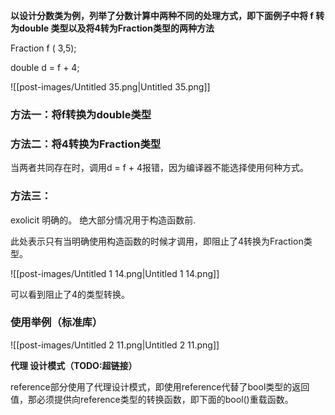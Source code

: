 **以设计分数类为例，列举了分数计算中两种不同的处理方式，即下面例子中将 f 转为double 类型以及将4转为Fraction类型的两种方法**

Fraction f ( 3,5);

double d = f + 4;

![[post-images/Untitled 35.png|Untitled 35.png]]

### 方法一：将f转换为double类型

### 方法二：将4转换为Fraction类型

当两者共同存在时，调用d = f + 4报错，因为编译器不能选择使用何种方式。

### 方法三：

exolicit 明确的。 绝大部分情况用于构造函数前.

此处表示只有当明确使用构造函数的时候才调用，即阻止了4转换为Fraction类型。

![[post-images/Untitled 1 14.png|Untitled 1 14.png]]

可以看到阻止了4的类型转换。

### 使用举例（标准库）

![[post-images/Untitled 2 11.png|Untitled 2 11.png]]

**代理 设计模式（TODO:超链接）**

reference部分使用了代理设计模式，即使用reference代替了bool类型的返回值，那必须提供向reference类型的转换函数，即下面的bool()重载函数。